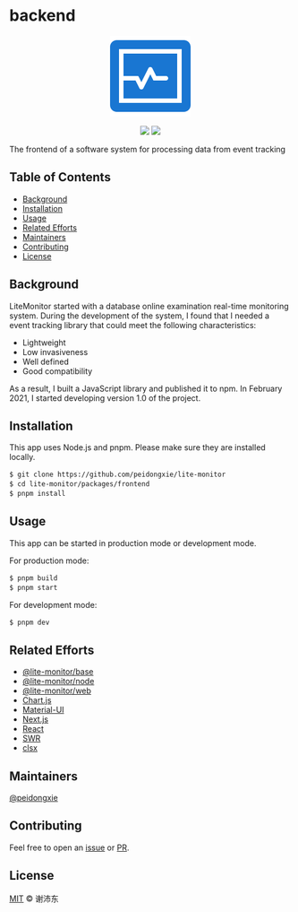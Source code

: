# backend

<p align="center">
  <img src="https://raw.githubusercontent.com/peidongxie/lite-monitor/main/packages/frontend/public/logo.png">
</p>
<p align="center">
  <img src="https://img.shields.io/github/license/peidongxie/lite-monitor" />
  <img src="https://img.shields.io/github/package-json/v/peidongxie/lite-monitor" />
</p>

The frontend of a software system for processing data from event tracking

## Table of Contents

- [Background](#background)
- [Installation](#installation)
- [Usage](#usage)
- [Related Efforts](#related-efforts)
- [Maintainers](#maintainers)
- [Contributing](#contributing)
- [License](#license)

## Background

LiteMonitor started with a database online examination real-time monitoring system. During the development of the system, I found that I needed a event tracking library that could meet the following characteristics:

- Lightweight
- Low invasiveness
- Well defined
- Good compatibility

As a result, I built a JavaScript library and published it to npm. In February 2021, I started developing version 1.0 of the project.

## Installation

This app uses Node.js and pnpm. Please make sure they are installed locally.

```sh
$ git clone https://github.com/peidongxie/lite-monitor
$ cd lite-monitor/packages/frontend
$ pnpm install
```

## Usage

This app can be started in production mode or development mode.

For production mode:

```sh
$ pnpm build
$ pnpm start
```

For development mode:

```sh
$ pnpm dev
```

## Related Efforts

- [@lite-monitor/base](https://github.com/peidongxie/lite-monitor/tree/main/packages/lite-monitor-base)
- [@lite-monitor/node](https://github.com/peidongxie/lite-monitor/tree/main/packages/lite-monitor-node)
- [@lite-monitor/web](https://github.com/peidongxie/lite-monitor/tree/main/packages/lite-monitor-web)
- [Chart.js](https://github.com/chartjs/Chart.js)
- [Material-UI](https://github.com/mui-org/material-ui)
- [Next.js](https://github.com/vercel/next.js)
- [React](https://github.com/facebook/react)
- [SWR](https://github.com/vercel/swr)
- [clsx](https://github.com/lukeed/clsx)

## Maintainers

[@peidongxie](https://github.com/peidongxie)

## Contributing

Feel free to open an [issue](https://github.com/peidongxie/lite-monitor/issues/new) or [PR](https://github.com/peidongxie/lite-monitor/compare).

## License

[MIT](../../LICENSE) © 谢沛东
